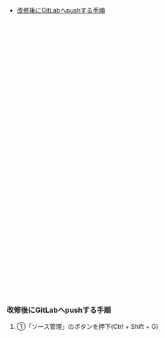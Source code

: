 
- [改修後にGitLabへpushする手順](#改修後にgitlabへpushする手順)

<br>
<br>
<br>
<br>
<br>
<br>
<br>
<br>
<br>
<br>
<br>
<br>
<br>
<br>
<br>
<br>
<br>
<br>
<br>
<br>
<br>
<br>
<br>
<br>
<br>
<br>
<br>
<br>
<br>
<br>
<br>
<br>
<br>

<br><br><br>

### 改修後にGitLabへpushする手順
1. ①「ソース管理」のボタンを押下(Ctrl + Shift + G)<br>
